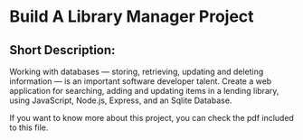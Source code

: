 # Build A Library Manager Project

## Short Description:
Working with databases — storing, retrieving, updating and deleting information — is an important software developer talent. Create a web application for searching, adding and updating items in a lending library, using JavaScript, Node.js, Express, and an Sqlite Database.

If you want to know more about this project, you can check the pdf included to this file.
